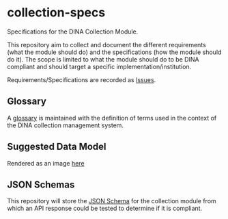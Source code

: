 # collection-specs
Specifications for the DINA Collection Module.

This repository aim to collect and document the different requirements (what the module should do) and the specifications (how the module should do it). The scope is limited to what the module should do to be DINA compliant and should target a specific implementation/institution.

Requirements/Specifications are recorded as [Issues](https://github.com/DINA-Web/collection-specs/issues).

## Glossary
A [glossary](https://github.com/DINA-Web/collection-specs/blob/master/documentation/glossary.md) is maintained with the definition of terms used in the context of the DINA collection management system.

## Suggested Data Model
Rendered as an image [here](https://github.com/DINA-Web/collection-specs/blob/master/documentation/collectionDataModel.png)

## JSON Schemas
This repository will store the [JSON Schema](https://json-schema.org/) for the collection module from which an API response could be tested to determine if it is compliant.
